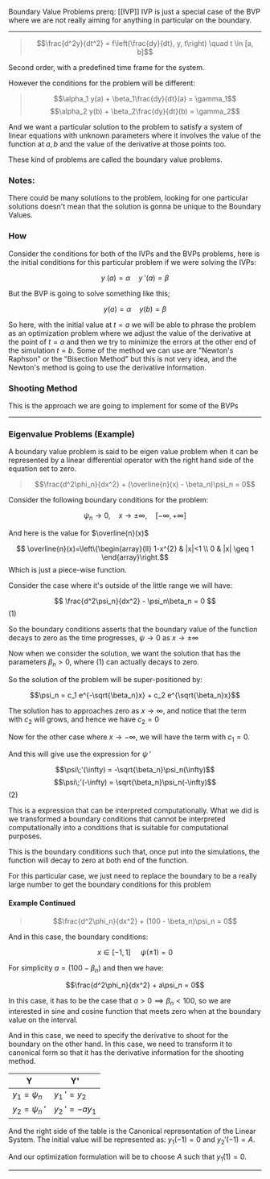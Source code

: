 Boundary Value Problems
prerq: [[IVP]] IVP is just a special case of the BVP where we are not really aiming for anything in particular on the boundary. 

---

> $$\frac{d^2y}{dt^2} = f\left(\frac{dy}{dt}, y, t\right) \quad t \in [a, b]$$

Second order, with a predefined time frame for the system. 

However the conditions for the problem will be different: 

> $$\alpha_1 y(a) + \beta_1\frac{dy}{dt}(a) = \gamma_1$$ 
> $$\alpha_2 y(b) + \beta_2\frac{dy}{dt}(b) = \gamma_2$$

And we want a particular solution to the problem to satisfy a system of linear equations with unknown parameters where it involves the value of the function at $a, b$ and the value of the derivative at those points too. 

These kind of problems are called the boundary value problems. 

### **Notes:**
There could be many solutions to the problem, looking for one particular solutions doesn't mean that the solution is gonna be unique to the Boundary Values. 

### **How** 
Consider the conditions for both of the IVPs and the BVPs problems, here is the initial conditions for this particular problem if we were solving the IVPs: 

$$y\;(a) = \alpha \quad y\;'(a) = \beta$$

But the BVP is going to solve something like this; 

$$y(a) = \alpha \quad y(b) = \beta$$

So here, with the initial value at $t = a$ we will be able to phrase the problem as an optimization problem where we adjust the value of the derivative at the point of $t = a$ and then we try to minimize the errors at the other end of the simulation $t = b$. Some of the method we can use are "Newton's Raphson" or the "Bisection Method" but this is not very idea, and the Newton's method is going to use the derivative information. 

### **Shooting Method**

This is the approach we are going to implement for some of the BVPs 

---
### **Eigenvalue Problems (Example)**

A boundary value problem is said to be eigen value problem when it can be represented by a linear differential operator with the right hand side of the equation set to zero. 

> $$\frac{d^2\phi_n}{dx^2} + (\overline{n}(x) - \beta_n)\psi_n = 0$$

Consider the following boundary conditions for the problem: 

$$\psi_n \rightarrow 0,  \quad x \rightarrow \pm\infty, \quad [-\infty, +\infty]$$

And here is the value for $\overline{n}(x)$

$$
\overline{n}(x)=\left\{\begin{array}{ll}
1-x^{2} & |x|<1 \\
0 & |x| \geq 1
\end{array}\right.$$
Which is just a piece-wise function. 


Consider the case where it's outside of the little range we will have: 

$$
\frac{d^2\psi_n}{dx^2} - \psi_n\beta_n = 0
$$ 
(1)

So the boundary conditions asserts that the boundary value of the function decays to zero as the time progresses, $\psi \rightarrow 0$ as $x\rightarrow \pm \infty$

Now when we consider the solution, we want the solution that has the parameters $\beta_n > 0$, where (1) can actually decays to zero. 

So the solution of the problem will be super-positioned	 by: 

$$\psi_n = c_1 e^{-\sqrt{\beta_n}x} + c_2 e^{\sqrt{\beta_n}x}$$

The solution has to approaches zero as $x\rightarrow \infty$, and notice that the term with $c_2$ will grows, and hence we have $c_2 = 0$

Now for the other case where $x\rightarrow-\infty$, we will have the term with $c_1 = 0$. 

And this will give use the expression for $\psi\;'$

$$\psi\;'(\infty) = -\sqrt{\beta_n}\psi_n(\infty)$$ 
$$\psi\;'(-\infty) = \sqrt{\beta_n}\psi_n(-\infty)$$
(2)

This is a expression that can be interpreted computationally. What we did is we transformed a boundary conditions that cannot be interpreted computationally into a conditions that is suitable for computational purposes. 

This is the boundary conditions such that, once put into the simulations, the function will decay to zero at both end of the function. 

For this particular case, we just need to replace the boundary to be a really large number to get the boundary conditions for this problem 


#### **Example Continued**

> $$\frac{d^2\phi_n}{dx^2} + (100 - \beta_n)\psi_n = 0$$

And in this case, the boundary conditions: 

$$x \in [-1, 1] \;\quad \psi(\pm 1) = 0$$ 

For simplicity $a = (100 - \beta_n)$ and then we have: 

$$\frac{d^2\phi_n}{dx^2} + a\psi_n = 0$$

In this case, it has to be the case that $a > 0\implies \beta_n < 100$, so we are interested in sine and cosine function that meets zero when at the boundary value on the interval. 

And in this case, we need to specify the derivative to shoot for the boundary on the other hand. In this case, we need to transform it to canonical form so that it has the derivative information for the shooting method. 

 Y| Y'
---|---
$y_1 = \psi_n$ |  $y_1\;' = y_2$
$y_2 = \psi_n\;'$ |  $y_2\;' = -ay_1$

And the right side of the table is the Canonical representation of the Linear System. The initial value will be represented as: $y_1(-1) = 0$ and  $y_2'(-1) = A$. 

And our optimization formulation will be to choose $A$ such that $y_1(1) = 0$. 


---

